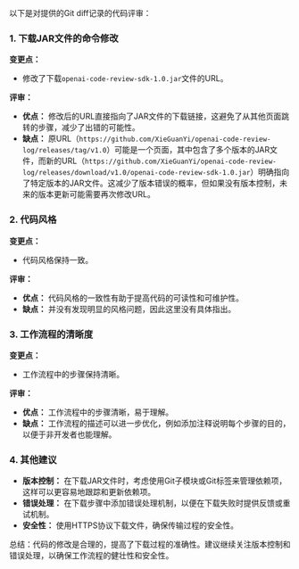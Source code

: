 以下是对提供的Git diff记录的代码评审：

### 1. 下载JAR文件的命令修改

**变更点：**
- 修改了下载`openai-code-review-sdk-1.0.jar`文件的URL。

**评审：**
- **优点：** 修改后的URL直接指向了JAR文件的下载链接，这避免了从其他页面跳转的步骤，减少了出错的可能性。
- **缺点：** 原URL（`https://github.com/XieGuanYi/openai-code-review-log/releases/tag/v1.0`）可能是一个页面，其中包含了多个版本的JAR文件，而新的URL（`https://github.com/XieGuanYi/openai-code-review-log/releases/download/v1.0/openai-code-review-sdk-1.0.jar`）明确指向了特定版本的JAR文件。这减少了版本错误的概率，但如果没有版本控制，未来的版本更新可能需要再次修改URL。

### 2. 代码风格

**变更点：**
- 代码风格保持一致。

**评审：**
- **优点：** 代码风格的一致性有助于提高代码的可读性和可维护性。
- **缺点：** 并没有发现明显的风格问题，因此这里没有具体指出。

### 3. 工作流程的清晰度

**变更点：**
- 工作流程中的步骤保持清晰。

**评审：**
- **优点：** 工作流程中的步骤清晰，易于理解。
- **缺点：** 工作流程的描述可以进一步优化，例如添加注释说明每个步骤的目的，以便于非开发者也能理解。

### 4. 其他建议

- **版本控制：** 在下载JAR文件时，考虑使用Git子模块或Git标签来管理依赖项，这样可以更容易地跟踪和更新依赖项。
- **错误处理：** 在下载步骤中添加错误处理机制，以便在下载失败时提供反馈或重试机制。
- **安全性：** 使用HTTPS协议下载文件，确保传输过程的安全性。

总结：代码的修改是合理的，提高了下载过程的准确性。建议继续关注版本控制和错误处理，以确保工作流程的健壮性和安全性。
